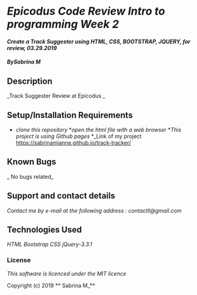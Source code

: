 # _Epicodus Code Review Intro to programming Week 2_

#### _Create a Track Suggester using HTML, CSS, BOOTSTRAP, JQUERY, for review, 03.29.2019_

#### _By**Sabrina M**_

## Description

_Track Suggester Review at Epicodus _

## Setup/Installation Requirements

* _clone this repository_
*_open the html file with a web browser_
*_This project is using Github pages_
*_Link of my project https://sabrinamianne.github.io/track-tracker/

## Known Bugs

_ No bugs related_

## Support and contact details

_Contact me by e-mail at the following address : contactll@gmail.com_

## Technologies Used

_HTML_
_Bootstrap_
_CSS_
_jQuery-3.3.1_



### License

*This software is licenced under the MIT licence*

Copyright (c) 2019 ** Sabrina M_**

